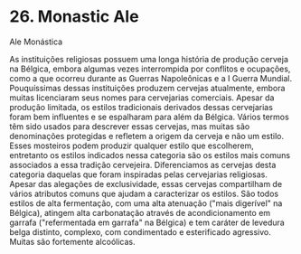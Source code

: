 # 26. Monastic Ale
Ale Monástica

As instituições religiosas possuem uma longa história de produção cerveja na Bélgica, embora algumas vezes interrompida por conflitos e ocupações, como a que ocorreu durante as Guerras Napoleônicas e a I Guerra Mundial. Pouquíssimas dessas instituições produzem cervejas atualmente, embora muitas licenciaram seus nomes para cervejarias comerciais. Apesar da produção limitada, os estilos tradicionais derivados dessas cervejarias foram bem influentes e se espalharam para além da Bélgica. Vários termos têm sido usados para descrever essas cervejas, mas muitas são denominações protegidas e refletem a origem da cerveja e não um estilo. Esses mosteiros podem produzir qualquer estilo que escolherem, entretanto os estilos indicados nessa categoria são os estilos mais comuns associados a essa tradição cervejeira. Diferenciamos as cervejas desta categoria daquelas que foram inspiradas pelas cervejarias religiosas. Apesar das alegações de exclusividade, essas cervejas compartilham de vários atributos comuns que ajudam a caracterizar os estilos. São todos estilos de alta fermentação, com uma alta atenuação ("mais digerível" na Bélgica), atingem alta carbonatação através de acondicionamento em garrafa ("refermentada em garrafa" na Bélgica) e tem caráter de levedura belga distinto, complexo, com condimentado e esterificado agressivo. Muitas são fortemente alcoólicas.
